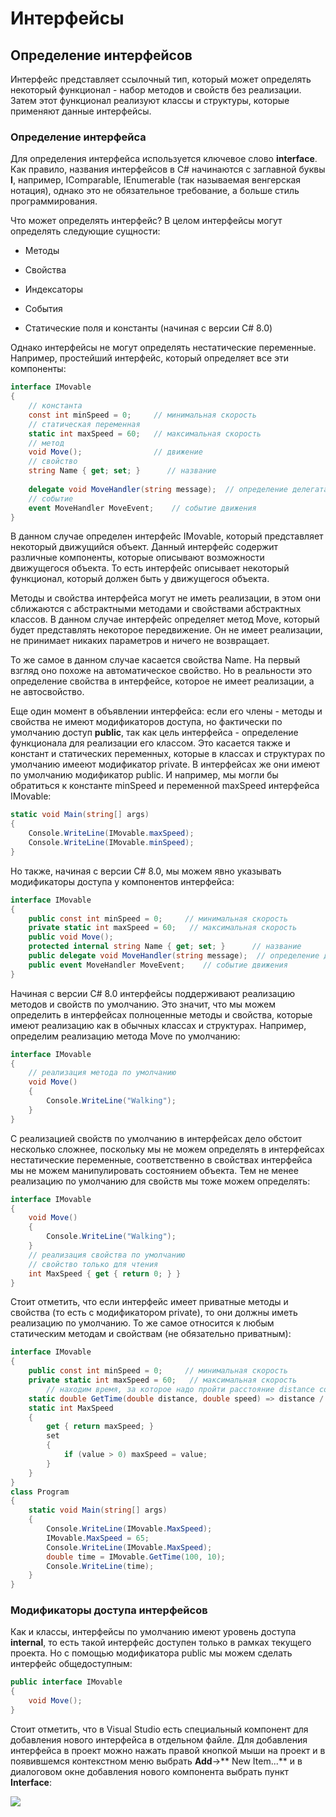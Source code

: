 # Интерфейсы

## Определение интерфейсов

Интерфейс представляет ссылочный тип, который может определять некоторый функционал - набор методов и свойств без реализации. 
Затем этот функционал реализуют классы и структуры, которые применяют данные интерфейсы.

### Определение интерфейса

Для определения интерфейса используется ключевое слово **interface**. Как правило, названия интерфейсов в C# начинаются с заглавной буквы 
**I**, например, IComparable, IEnumerable (так называемая венгерская нотация), однако это не обязательное требование, а больше стиль программирования.

Что может определять интерфейс? В целом интерфейсы могут определять следующие сущности:

- Методы

- Свойства

- Индексаторы

- События

- Статические поля и константы (начиная с версии C# 8.0)

Однако интерфейсы не могут определять нестатические переменные. Например, простейший интерфейс, который определяет все эти компоненты:

```cs
interface IMovable
{
    // константа
    const int minSpeed = 0;     // минимальная скорость
    // статическая переменная
    static int maxSpeed = 60;   // максимальная скорость
    // метод
    void Move();                // движение
    // свойство
    string Name { get; set; }      // название
    
    delegate void MoveHandler(string message);  // определение делегата для события
    // событие
    event MoveHandler MoveEvent;    // событие движения
}
```

В данном случае определен интерфейс IMovable, который представляет некоторый движущийся объект. Данный интерфейс содержит различные компоненты, 
которые описывают возможности движущегося объекта. То есть интерфейс описывает некоторый функционал, который должен быть у движущегося объекта.

Методы и свойства интерфейса могут не иметь реализации, в этом они сближаются с абстрактными методами и свойствами абстрактных классов. 
В данном случае интерфейс определяет метод Move, который будет представлять некоторое передвижение. Он не имеет реализации, не принимает никаких параметров и ничего не возвращает.

То же самое в данном случае касается свойства Name. На первый взгляд оно похоже на автоматическое свойство. Но в реальности это определение свойства в интерфейсе, которое не имеет реализации, а не автосвойство.

Еще один момент в объявлении интерфейса: если его члены - методы и свойства не имеют модификаторов доступа, но фактически по умолчанию доступ 
**public**, так как цель интерфейса - определение функционала для реализации его классом. Это касается также и констант и 
статических переменных, которые в классах и структурах по умолчанию имееют модификатор private. В интерфейсах же они имеют по умолчанию модификатор 
public. И например, мы могли бы обратиться к константе minSpeed и переменной maxSpeed интерфейса IMovable:

```cs
static void Main(string[] args)
{
    Console.WriteLine(IMovable.maxSpeed);
    Console.WriteLine(IMovable.minSpeed);
}
```

Но также, начиная с версии C# 8.0, мы можем явно указывать модификаторы доступа у компонентов интерфейса:

```cs
interface IMovable
{
    public const int minSpeed = 0;     // минимальная скорость
    private static int maxSpeed = 60;   // максимальная скорость
    public void Move();
    protected internal string Name { get; set; }      // название
    public delegate void MoveHandler(string message);  // определение делегата для события
    public event MoveHandler MoveEvent;    // событие движения
}
```

Начиная с версии C# 8.0 интерфейсы поддерживают реализацию методов и свойств по умолчанию. Это значит, что мы можем определить в интерфейсах полноценные методы и свойства, которые 
имеют реализацию как в обычных классах и структурах. Например, определим реализацию метода Move по умолчанию:

```cs
interface IMovable
{
    // реализация метода по умолчанию
    void Move()
    {
        Console.WriteLine("Walking");
    }
}
```

С реализацией свойств по умолчанию в интерфейсах дело обстоит несколько сложнее, поскольку мы не можем определять в интерфейсах нестатические 
переменные, соответственно в свойствах интерфейса мы не можем манипулировать состоянием объекта. Тем не менее реализацию по умолчанию для свойств мы тоже можем определять:

```cs
interface IMovable
{
    void Move()
    {
        Console.WriteLine("Walking");
    }
    // реализация свойства по умолчанию
    // свойство только для чтения
    int MaxSpeed { get { return 0; } }
}
```

Стоит отметить, что если интерфейс имеет приватные методы и свойства (то есть с модификатором private), то они должны иметь реализацию по умолчанию. 
То же самое относится к любым статическим методам и свойствам (не обязательно приватным):

```cs
interface IMovable
{
    public const int minSpeed = 0;     // минимальная скорость
    private static int maxSpeed = 60;   // максимальная скорость
        // находим время, за которое надо пройти расстояние distance со скоростью speed
    static double GetTime(double distance, double speed) => distance / speed;
    static int MaxSpeed
    {
        get { return maxSpeed; }
        set
        {
            if (value > 0) maxSpeed = value;
        }
    }
}
class Program
{
    static void Main(string[] args)
    {
        Console.WriteLine(IMovable.MaxSpeed);
        IMovable.MaxSpeed = 65;
        Console.WriteLine(IMovable.MaxSpeed);
        double time = IMovable.GetTime(100, 10);
        Console.WriteLine(time);
    }
}
```

### Модификаторы доступа интерфейсов

Как и классы, интерфейсы по умолчанию имеют уровень доступа **internal**, то есть такой интерфейс доступен только 
в рамках текущего проекта. Но с помощью модификатора public мы можем сделать интерфейс общедоступным:

```cs
public interface IMovable
{
    void Move();
}
```

Стоит отметить, что в Visual Studio есть специальный компонент для добавления нового интерфейса в отдельном файле. 
Для добавления интерфейса в проект можно нажать правой кнопкой мыши на проект и в появившемся контекстном меню выбрать **Add**->**
New Item...** и в диалоговом окне добавления нового компонента выбрать пункт **Interface**:

![](https://metanit.com/web/javascript/./pics/3.2.png)

